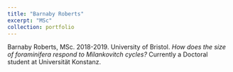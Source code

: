 ```yaml
---
title: "Barnaby Roberts"
excerpt: "MSc"
collection: portfolio
---
```


Barnaby Roberts, MSc. 2018-2019. University of Bristol.
_How does the size of foraminifera respond to Milankovitch cycles?_
Currently a Doctoral student at Universität Konstanz.
